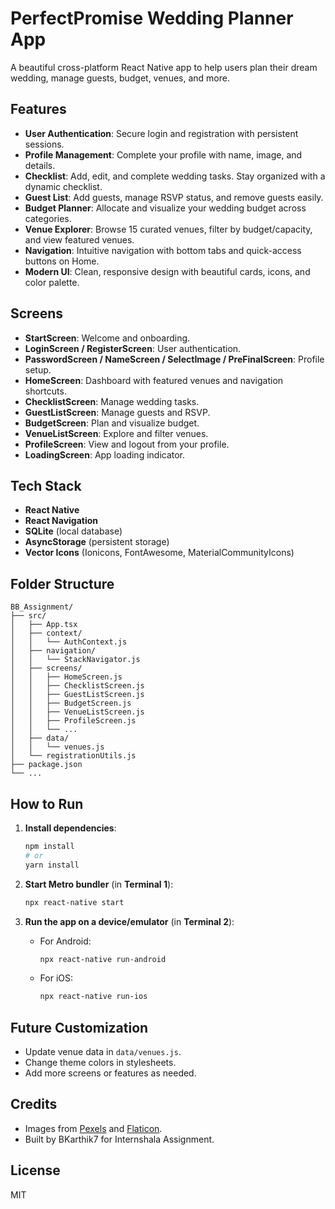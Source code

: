 # PerfectPromise Wedding Planner App

A beautiful cross-platform React Native app to help users plan their dream wedding, manage guests, budget, venues, and more. 

## Features

- **User Authentication**: Secure login and registration with persistent sessions.
- **Profile Management**: Complete your profile with name, image, and details.
- **Checklist**: Add, edit, and complete wedding tasks. Stay organized with a dynamic checklist.
- **Guest List**: Add guests, manage RSVP status, and remove guests easily.
- **Budget Planner**: Allocate and visualize your wedding budget across categories.
- **Venue Explorer**: Browse 15 curated venues, filter by budget/capacity, and view featured venues.
- **Navigation**: Intuitive navigation with bottom tabs and quick-access buttons on Home.
- **Modern UI**: Clean, responsive design with beautiful cards, icons, and color palette.

## Screens

- **StartScreen**: Welcome and onboarding.
- **LoginScreen / RegisterScreen**: User authentication.
- **PasswordScreen / NameScreen / SelectImage / PreFinalScreen**: Profile setup.
- **HomeScreen**: Dashboard with featured venues and navigation shortcuts.
- **ChecklistScreen**: Manage wedding tasks.
- **GuestListScreen**: Manage guests and RSVP.
- **BudgetScreen**: Plan and visualize budget.
- **VenueListScreen**: Explore and filter venues.
- **ProfileScreen**: View and logout from your profile.
- **LoadingScreen**: App loading indicator.

## Tech Stack

- **React Native**
- **React Navigation**
- **SQLite** (local database)
- **AsyncStorage** (persistent storage)
- **Vector Icons** (Ionicons, FontAwesome, MaterialCommunityIcons)

## Folder Structure

```
BB_Assignment/
├── src/
│   ├── App.tsx
│   ├── context/
│   │   └── AuthContext.js
│   ├── navigation/
│   │   └── StackNavigator.js
│   ├── screens/
│   │   ├── HomeScreen.js
│   │   ├── ChecklistScreen.js
│   │   ├── GuestListScreen.js
│   │   ├── BudgetScreen.js
│   │   ├── VenueListScreen.js
│   │   ├── ProfileScreen.js
│   │   └── ...
│   ├── data/
│   │   └── venues.js
│   └── registrationUtils.js
├── package.json
└── ...
```

## How to Run

1. **Install dependencies**:
   ```bash
   npm install
   # or
   yarn install
   ```
2. **Start Metro bundler** (in **Terminal 1**):
    ```bash
    npx react-native start
    ```
3. **Run the app on a device/emulator** (in **Terminal 2**):

    - For Android:
      ```bash
      npx react-native run-android
      ```
    - For iOS:
      ```bash
      npx react-native run-ios
      ```

## Future Customization
- Update venue data in `data/venues.js`.
- Change theme colors in stylesheets.
- Add more screens or features as needed.

## Credits
- Images from [Pexels](https://pexels.com) and [Flaticon](https://flaticon.com).
- Built by BKarthik7 for Internshala Assignment.

## License
MIT
